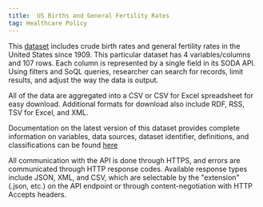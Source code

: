 ```yaml
---
title:  US Births and General Fertility Rates
tag: Healthcare Policy
---
```

This [dataset](https://data.cdc.gov/NCHS/NCHS-Births-and-General-Fertility-Rates-United-Sta/e6fc-ccez) includes crude birth rates and general fertility rates in the United States since 1909. This particular dataset has 4 variables/columns and 107 rows. Each column is represented by a single field in its SODA API. Using filters and SoQL queries, researcher can search for records, limit results, and adjust the way the data is output.

All of the data are aggregated into a CSV or CSV for Excel spreadsheet for easy download. Additional formats for download also include RDF, RSS, TSV for Excel, and XML.

Documentation on the latest version of this dataset provides complete information on variables, data sources, dataset identifier, definitions, and classifications can be found [here](https://dev.socrata.com/foundry/data.cdc.gov/tndt-s2gv)

All communication with the API is done through HTTPS, and errors are communicated through HTTP response codes. Available response types include JSON, XML, and CSV, which are selectable by the "extension" (.json, etc.) on the API endpoint or through content-negotiation with HTTP Accepts headers.

